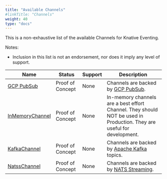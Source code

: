 ```yaml
---
title: "Available Channels"
#linkTitle: "Channels"
weight: 40
type: "docs"
---
```


<!--
This is a generated file and should not be changed manually. All changes should follow the
procedure:

1. Update the information in [`channels.yaml`](channels.yaml).

2. Run the generator tool:
    ```shell
    go run eventing/channels/generator/main.go
    ```
-->

This is a non-exhaustive list of the available Channels for Knative Eventing.

Notes:

- Inclusion in this list is not an endorsement, nor does it imply any level of
  support.

| Name                                                                                                 | Status           | Support | Description                                                                                                           |
| ---------------------------------------------------------------------------------------------------- | ---------------- | ------- | --------------------------------------------------------------------------------------------------------------------- |
| [GCP PubSub](https://github.com/google/knative-gcp)                                                  | Proof of Concept | None    | Channels are backed by [GCP PubSub](https://cloud.google.com/pubsub/).                                                |
| [InMemoryChannel](https://github.com/knative/eventing/tree/master/config/channels/in-memory-channel) | Proof of Concept | None    | In-memory channels are a best effort Channel. They should NOT be used in Production. They are useful for development. |
| [KafkaChannel](https://github.com/knative/eventing-contrib/tree/master/kafka/channel/config)         | Proof of Concept | None    | Channels are backed by [Apache Kafka](http://kafka.apache.org/) topics.                                               |
| [NatssChannel](https://github.com/knative/eventing/tree/master/contrib/natss/config)                 | Proof of Concept | None    | Channels are backed by [NATS Streaming](https://github.com/nats-io/nats-streaming-server#configuring).                |
